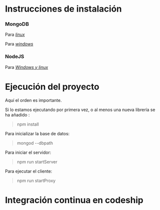 # Instrucciones de instalación

### MongoDB

Para *[linux](https://stackoverflow.com/questions/33693635/mongod-error-while-loading-shared-libraries-libssl-so-10-libcrypto-so-10)*

Para *[windows](https://www.mongodb.com/download-center#community)*


### NodeJS

Para *[Windows y linux](https://nodejs.org/en/download/)*

# Ejecución del proyecto


Aquí el orden es importante.

Si lo estamos ejecutando por primera vez, o al menos una nueva librería se ha añadido :

> npm install  

Para inicializar la base de datos:

> mongod --dbpath <path>

Para iniciar el servidor:

> npm run startServer

Para ejecutar el cliente:

> npm run startProxy

# Integración continua en codeship
